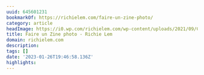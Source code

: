 ```yaml
---
uuid: 645601231
bookmarkOf: https://richielem.com/faire-un-zine-photo/
category: article
headImage: https://i0.wp.com/richielem.com/wp-content/uploads/2021/09/Capture-de%CC%81cran-2021-09-14-a%CC%80-10.40.50.png?fit=1203%2C679&ssl=1
title: Faire un Zine photo - Richie Lem
domain: richielem.com
description:
tags: []
date: '2023-01-26T19:46:58.136Z'
highlights:
---
```




